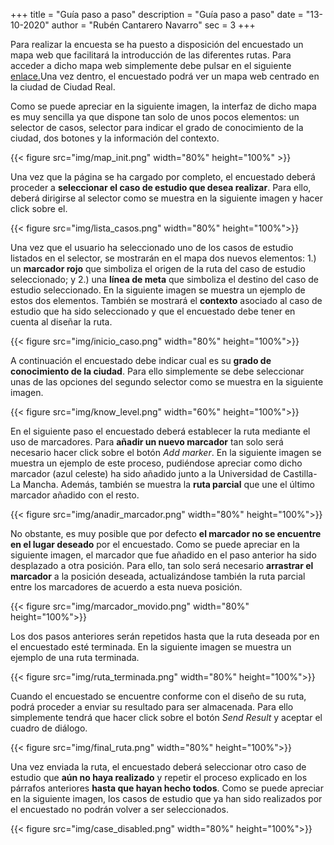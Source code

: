 +++
title = "Guía paso a paso"
description = "Guía paso a paso"
date = "13-10-2020"
author = "Rubén Cantarero Navarro"
sec = 3
+++
 

Para realizar la encuesta se ha puesto a disposición del encuestado un mapa web que facilitará la introducción de las diferentes rutas. Para acceder a dicho mapa web simplemente debe pulsar en el siguiente [enlace.](https://pike.esi.uclm.es:7166/)Una vez dentro, el encuestado podrá ver un mapa web centrado en la ciudad de Ciudad Real.   

Como se puede apreciar en la siguiente imagen, la interfaz de dicho mapa es muy sencilla ya que dispone tan solo de unos pocos elementos: un selector de casos, selector para indicar el grado de conocimiento de la ciudad, dos botones y la información del contexto.

{{< figure src="img/map_init.png"  width="80%" height="100%" >}}

Una vez que la página se ha cargado por completo, el encuestado deberá proceder a **seleccionar el caso de estudio que desea realizar**. Para ello, deberá dirigirse al selector como se muestra en la siguiente imagen y hacer click sobre el.

{{< figure src="img/lista_casos.png"  width="80%" height="100%">}}

Una vez que el usuario ha seleccionado uno de los casos de estudio listados en el selector, se mostrarán en el mapa dos nuevos elementos: 1.) un **marcador rojo** que simboliza el origen de la ruta del caso de estudio seleccionado; y 2.) una **línea de meta** que simboliza el destino del caso de estudio seleccionado. En la siguiente imagen se muestra un ejemplo de estos dos elementos. También se mostrará el **contexto** asociado al caso de estudio que ha sido seleccionado y que el encuestado debe tener en cuenta al diseñar la ruta.

{{< figure src="img/inicio_caso.png" width="80%" height="100%">}}

A continuación el encuestado debe indicar cual es su **grado de conocimiento de la ciudad**. Para ello simplemente se debe seleccionar unas de las opciones del segundo selector como se muestra en la siguiente imagen.

{{< figure src="img/know_level.png" width="60%" height="100%">}}

En el siguiente paso el encuestado deberá establecer la ruta mediante el uso de marcadores. Para **añadir un nuevo marcador** tan solo será necesario hacer click sobre el botón *Add marker*. En la siguiente imagen se muestra un ejemplo de este proceso, pudiéndose apreciar como dicho marcador (azul celeste) ha sido añadido junto a la Universidad de Castilla-La Mancha. Además, también se muestra la **ruta parcial** que une el último marcador añadido con el resto. 

{{< figure src="img/anadir_marcador.png" width="80%" height="100%">}}

No obstante, es muy posible que por defecto **el marcador no se encuentre en el lugar deseado** por el encuestado. Como se puede apreciar en la siguiente imagen, el marcador que fue añadido en el paso anterior ha sido desplazado a otra posición. Para ello, tan solo será necesario **arrastrar el marcador** a la posición deseada, actualizándose también la ruta parcial entre los marcadores de acuerdo a esta nueva posición.

{{< figure src="img/marcador_movido.png" width="80%" height="100%">}}

Los dos pasos anteriores serán repetidos hasta que la ruta deseada por en el encuestado esté terminada.  En la siguiente imagen se muestra un ejemplo de una ruta terminada. 

{{< figure src="img/ruta_terminada.png" width="80%" height="100%">}}

Cuando el encuestado se encuentre conforme con el diseño de su ruta, podrá proceder a enviar su resultado para ser almacenada. Para ello simplemente tendrá que hacer click sobre el botón *Send Result* y aceptar el cuadro de diálogo. 

{{< figure src="img/final_ruta.png" width="80%" height="100%">}}
 
Una vez enviada la ruta, el encuestado deberá seleccionar otro caso de estudio que **aún no haya realizado** y repetir el proceso explicado en los párrafos anteriores **hasta que hayan hecho todos**. Como se puede apreciar en la siguiente imagen, los casos de estudio que ya han sido realizados por el encuestado no podrán volver a ser seleccionados. 

{{< figure src="img/case_disabled.png" width="80%" height="100%">}}
 
